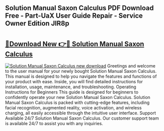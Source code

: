 ## Solution Manual Saxon Calculus PDF Download Free - Part-UaX User Guide Repair - Service Owner Edition JIR8p

# <h2><a href="http://bc49922.oget.top/?id=Solution+Manual+Saxon+Calculus">🔗Download New 👉🔴 Solution Manual Saxon Calculus</a></h2>

[![Solution Manual Saxon Calculus new download](https://i.imgur.com/5g1atiW.png)](http://bc49922.oget.top/?id=Solution+Manual+Saxon+Calculus)
Greetings and welcome to the user manual for your newly bought Solution Manual Saxon Calculus. This manual is designed to help you navigate the features and functions of your product with ease. Inside, you will find detailed instructions for installation, usage, maintenance, and troubleshooting. Operating Instructions for Beginners This guide is designed for beginners to confidently operate your new Solution Manual Saxon Calculus. Solution Manual Saxon Calculus is packed with cutting-edge features, including facial recognition, augmented reality, voice activation, and wireless charging, all easily accessible through the intuitive user interface. Support Available 24/7 Solution Manual Saxon Calculus. Our customer support team is available 24/7 to assist you with any inquiries.
